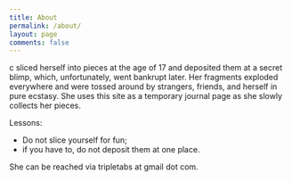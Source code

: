 ```yaml
---
title: About
permalink: /about/
layout: page
comments: false
---
```


c sliced herself into pieces at the age of 17 and deposited them at a secret blimp, which, unfortunately, went bankrupt later. Her fragments exploded everywhere and were tossed around by strangers, friends, and herself in pure ecstasy. She uses this site as a temporary journal page as she slowly collects her pieces.

Lessons:  
- Do not slice yourself for fun;
- if you have to, do not deposit them at one place.

She can be reached via tripletabs at gmail dot com.
